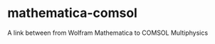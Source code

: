 mathematica-comsol
==================

A link between from Wolfram Mathematica to COMSOL Multiphysics

